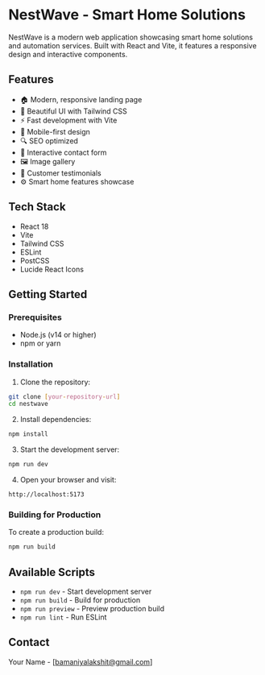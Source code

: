# NestWave - Smart Home Solutions

NestWave is a modern web application showcasing smart home solutions and automation services. Built with React and Vite, it features a responsive design and interactive components.

## Features

- 🏠 Modern, responsive landing page
- 🎨 Beautiful UI with Tailwind CSS
- ⚡ Fast development with Vite
- 📱 Mobile-first design
- 🔍 SEO optimized
- 📝 Interactive contact form
- 🖼️ Image gallery
- 💬 Customer testimonials
- ⚙️ Smart home features showcase

## Tech Stack

- React 18
- Vite
- Tailwind CSS
- ESLint
- PostCSS
- Lucide React Icons

## Getting Started

### Prerequisites

- Node.js (v14 or higher)
- npm or yarn

### Installation

1. Clone the repository:

```bash
git clone [your-repository-url]
cd nestwave
```

2. Install dependencies:

```bash
npm install
```

3. Start the development server:

```bash
npm run dev
```

4. Open your browser and visit:

```
http://localhost:5173
```

### Building for Production

To create a production build:

```bash
npm run build
```

## Available Scripts

- `npm run dev` - Start development server
- `npm run build` - Build for production
- `npm run preview` - Preview production build
- `npm run lint` - Run ESLint

## Contact

Your Name - [bamaniyalakshit@gmail.com]
